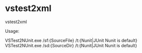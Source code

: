 vstest2xml
==========

vstest2xml

Usage:

VSTest2NUnit.exe /sf:{SourceFile} /t:{Nunit|JUnit Nunit is default}
VSTest2NUnit.exe /sd:{SourceDir} /t:{Nunit|JUnit Nunit is default}
